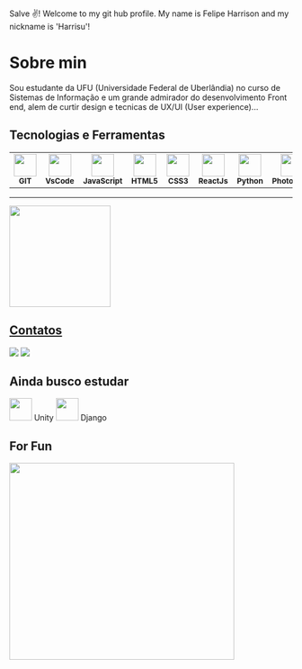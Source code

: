 Salve ✌️! Welcome to my git hub profile.
My name is Felipe Harrison and my nickname is 'Harrisu'!

# Sobre min
Sou estudante da UFU (Universidade Federal de Uberlândia) no curso de Sistemas de Informação e um grande admirador do desenvolvimento Front end, alem de curtir design e tecnicas de UX/UI (User experience)...

## Tecnologias e Ferramentas
<table>
  <tr>
     <td align="center">
        <img src="https://cdn.jsdelivr.net/gh/devicons/devicon/icons/git/git-original.svg" width="40" height="40"/><br>
        <sub><b>GIT</b></sub>
    </td>
    <td align="center">
      <img src="https://cdn.jsdelivr.net/gh/devicons/devicon/icons/vscode/vscode-original.svg" width="40" height="40"/> <br>
      <sub><b>VsCode</b></sub>
    </td>
    <td align="center">
      <img src="https://cdn.jsdelivr.net/gh/devicons/devicon/icons/javascript/javascript-original.svg" width="40" height="40"/><br>
      <sub><b>JavaScript</b></sub>
    </td>
    <td align="center">
      <img src="https://cdn.jsdelivr.net/gh/devicons/devicon/icons/html5/html5-original.svg" width="40" height="40"/> <br>
      <sub><b>HTML5</b></sub>
    </td>
    <td align="center">
      <img src="https://cdn.jsdelivr.net/gh/devicons/devicon/icons/css3/css3-original.svg"  width="40" height="40"/><br>
      <sub><b>CSS3</b></sub>
    </td>
    <td align="center">
      <img src="https://cdn.jsdelivr.net/gh/devicons/devicon/icons/react/react-original.svg" width="40" height="40"/>  <br>
      <sub><b>ReactJs</b></sub>
    </td>
    <td align="center">
      <img src="https://cdn.jsdelivr.net/gh/devicons/devicon/icons/python/python-original.svg" width="40" height="40"/><br>
      <sub><b>Python</b></sub>
    </td>
    <td align="center">
      <img src="https://cdn.jsdelivr.net/gh/devicons/devicon/icons/photoshop/photoshop-line.svg" width="40" height="40"/>  <br>
      <sub><b>Photoshop</b></sub>
    </td>
  </tr>
</table>  

---

<div>
  <a href="https://github.com/Felipe-Harrison">
  <img height="180em" src="https://github-readme-stats.vercel.app/api/top-langs/?username=Felipe-Harrison&layout=compact&langs_count=6&theme=dracula&hide=Cython,PowerShell,Forth,Fortran"/>
</div>

## Contatos

<a href = "mailto:harrisufelipe@gmail.com"><img src="https://img.shields.io/badge/Gmail-D14836?style=for-the-badge&logo=gmail&logoColor=white" target="_blank"></a> <a href="https://www.linkedin.com/in/felipe-harrison/" target="_blank"><img src="https://img.shields.io/badge/-LinkedIn-%230077B5?style=for-the-badge&logo=linkedin&logoColor=white" target="_blank"></a>  

## Ainda busco estudar
<div style="display: flex, flex: row wrap"> 
  <img src="https://cdn.jsdelivr.net/gh/devicons/devicon/icons/unity/unity-original.svg" width="40" height="40"/> Unity
  <img src="https://cdn.jsdelivr.net/gh/devicons/devicon/icons/django/django-plain.svg" width="40" height="40"/> Django
</div>        
          

## For Fun

<img src="https://miro.medium.com/max/1000/1*xOJ9eMNhBrzmKEn7KrDsCg.gif" height="350" width="400" />
